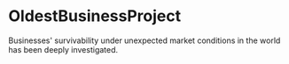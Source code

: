 # OldestBusinessProject
Businesses' survivability under unexpected market conditions in the world has been deeply investigated.
